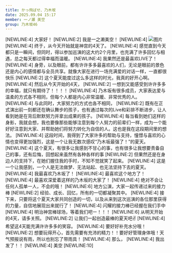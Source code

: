 ```yaml
---
title: かっ飛ばせ、乃木坂
date: 2025.09.04 15:17
member: 一ノ瀬 美空
group: 乃木坂46
---
```


[NEWLINE:4]
大家好！
[NEWLINE:2]
我是一之濑美空！
[NEWLINE:4]
![图片](https://www.nogizaka46.com/files/46/diary/n46/MEMBER/moblog/202509/mobqRKaWC.jpg)
[NEWLINE:4]
终于，从今天开始就是神宫的4天了。
[NEWLINE:4]
感觉直到今天都只是一瞬间，但同时，得以参加巡演的这大约2个月里，也充满了许多回忆与相遇，总之每天都过得幸福而温暖。
[NEWLINE:4]
我果然还是最喜欢LIVE了！
[NEWLINE:4]
身旁，以及眼前，都有许许多多最喜欢的人们，无论是眼前的景色还是内心的感情都与全员共享。就像大家在进行一场充满爱的对话一样，一直都很快乐
[NEWLINE:2]
这个夏天能度过这么多这样的时光，我真的好开心啊。
[NEWLINE:4]
然后从今天开始的4天，
[NEWLINE:2]
一想到又能感受到许许多多的幸福，就只有期待了！！！！
[NEWLINE:4]
乃木坂有很多成员，大家表达爱与温柔的方式各不相同，但每个人都是内心非常温暖、非常优秀的人。
[NEWLINE:4]
与此同时，大家努力的方式也各不相同，
[NEWLINE:2]
既有在正式演出前一刻都还在确认舞步的孩子，也有通过每次的Live和彩排不断进步，让人看到她是在背后默默努力并拿出成果的孩子。
[NEWLINE:4]
每当看到她们这样的身影，我就会想，我也要像那些能够注意到每个人努力的前辈们一样，成为一个能好好注意到大家、并帮助她们将努力转化为自信的人。这也是我在这段期间里的想法。
[NEWLINE:4]
这段时间，我得到了大家许多的帮助与支持，憧憬与喜欢的心情也变得更加强烈，这是一个让我无数次感叹“乃木坂最强了！”的夏天。
[NEWLINE:4]
这个夏天，有很多让我感到不甘心的事，也有很多让我想要责备自己的事，还有后悔，回想起来虽然有各种各样的事
[NEWLINE:2]
但果然还是在身边人的支持下，在她们握住我的手时，不知不觉就笑了起来。
[NEWLINE:4]
这是一个让我感到，一个人是无法做梦、无法站起、也无法坚持下去的夏天。
[NEWLINE:4]
我最喜欢乃木坂了！
[NEWLINE:4]
最喜欢这个地方了！
[NEWLINE:4]
最喜欢深爱着这样的乃木坂的大家了！
[NEWLINE:4]
绝对不会让任何人孤单一人，不会的哦！
[NEWLINE:6]
地方公演，大家一起传递过来的接力棒
[NEWLINE:2]
经验、成长、回忆，所有的一切都凝聚其中。
[NEWLINE:4]
接下来，只要将这个夏天大家共同创造的一切，以及从来到这次巡演的各位那里获得的力量，自信地展现出来就行了！
[NEWLINE:4]
闪耀的接力棒已经握在我们手中
[NEWLINE:4]
明治神宫棒球场，等着我们吧ー！！！
[NEWLINE:6]
从明天开始的4天，请多关照。
[NEWLINE:2]
让我们一起创造最棒的夏天吧✌️
[NEWLINE:4]
希望这4天能充满许许多多的笑容。
[NEWLINE:4]
要好好补充水分哦！
[NEWLINE:2]
想要玩得开心，首先需要有充沛的精力！！要好好管理身体哦！天气预报说有雨，所以也别忘了带雨具！
[NEWLINE:4]
那么，
[NEWLINE:4]
我出发了！！
[NEWLINE:4]
美空
[NEWLINE:10]